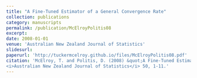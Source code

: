 ```yaml
---
title: "A Fine-Tuned Estimator of a General Convergence Rate"
collection: publications
category: manuscripts
permalink: /publication/McElroyPolitis08
excerpt: 
date: 2008-01-01
venue: 'Australian New Zealand Journal of Statistics'
slidesurl: 
paperurl: 'http://tuckermcelroy.github.io/files/McElroyPolitis08.pdf'
citation: 'McElroy, T. and Politis, D. (2008) &quot;A Fine-Tuned Estimator of a General Convergence Rate.&quot; 
<i>Australian New Zealand Journal of Statistics</i> 50, 1-11.'
---
```

